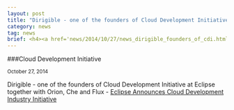 ```yaml
---
layout: post
title: "Dirigible - one of the founders of Cloud Development Initiative at Eclipse together with Orion, Che and Flux"
category: news
tag: news
brief: <h4><a href='news/2014/10/27/news_dirigible_founders_of_cdi.html'>Cloud Development Initiative</a></h4> <sub class="post-info">October 27, 2014</sub></br> Dirigible - one of the founders of Cloud Development Initiative at Eclipse together with Orion, Che and Flux...
---
```


###Cloud Development Initiative

<sub class="post-info">October 27, 2014</sub>

Dirigible - one of the founders of Cloud Development Initiative at Eclipse together with Orion, Che and Flux - 
[Eclipse Announces Cloud Development Industry Initiative](https://www.eclipse.org/org/press-release/20141027_cloud_initiative.php)
